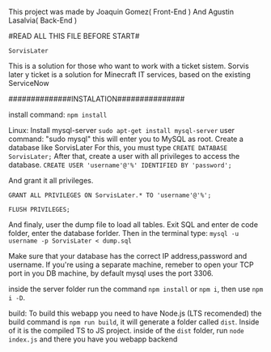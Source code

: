 
This project was made by Joaquin Gomez( Front-End )
And Agustin Lasalvia( Back-End )


#READ ALL THIS FILE BEFORE START#

`SorvisLater`

This is a solution for those who want to work with a ticket sistem.
Sorvis later y ticket is a solution for Minecraft IT services, based on the existing ServiceNow 

##############INSTALATION###############


install command:
`npm install`

Linux:
Install mysql-server
`sudo apt-get install mysql-server`
 user command:
	"sudo mysql" this will enter you to MySQL as root. 
	Create a database like SorvisLater
	For this, you must type 
 	`CREATE DATABASE SorvisLater;`
	After that, create a user with all privileges to access the database.
 	`CREATE USER 'username'@'%' IDENTIFIED BY 'password';`
	
 And grant it all privileges.
 
`GRANT ALL PRIVILEGES ON SorvisLater.* TO 'username'@'%';`

`FLUSH PRIVILEGES;`

And finaly, user the dump file to load all tables.
Exit SQL and enter de code folder, enter the database forlder.
Then in the terminal type: `mysql -u username -p SorvisLater < dump.sql`


Make sure that your database has the correct IP address,password and username.
If you're using a separate machine, remeber to open your TCP port in you DB machine,
by default mysql uses the port 3306.

inside the server folder run the command `npm install` or `npm i`, then use `npm i -D`.

build:
To build this webapp you need to have Node.js (LTS recomended)
the build command is `npm run build`, it will generate a folder called `dist`.
Inside of it is the compiled TS to JS project.
inside of the `dist` folder, run `node index.js` and there you have you webapp backend 
